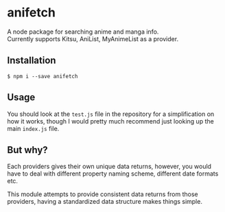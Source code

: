 # anifetch
A node package for searching anime and manga info.   
Currently supports Kitsu, AniList, MyAnimeList as a provider.

## Installation

```
$ npm i --save anifetch
```

## Usage

You should look at the `test.js` file in the repository for a simplification on how it works, though I would pretty much recommend just looking up the main `index.js` file.

## But why?

Each providers gives their own unique data returns, however, you would have to deal with different property naming scheme, different date formats etc.

This module attempts to provide consistent data returns from those providers, having a standardized data structure makes things simple.
